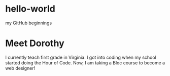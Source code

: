# hello-world
my GitHub beginnings

# Meet Dorothy
I currently teach first grade in Virginia. I got into coding when my school started doing the Hour of Code. Now, I am taking a Bloc course to become a web designer!
